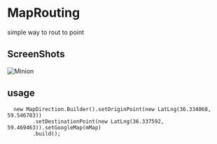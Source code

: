 # MapRouting
simple way to rout to point 


 
  
   ## ScreenShots
![Minion](https://github.com/gholamfarkhani/MapRouting/blob/master/map_ruting_screenshot.png)
 
 ## usage
 <pre><code>  new MapDirection.Builder().setOriginPoint(new LatLng(36.334068, 59.546783))
        .setDestinationPoint(new LatLng(36.337592, 59.469463)).setGoogleMap(mMap)
        .build();
</code></pre>